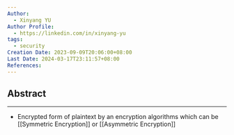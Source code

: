 ```yaml
---
Author:
  - Xinyang YU
Author Profile:
  - https://linkedin.com/in/xinyang-yu
tags:
  - security
Creation Date: 2023-09-09T20:06:00+08:00
Last Date: 2024-03-17T23:11:57+08:00
References: 
---
```

## Abstract
---
- Encrypted form of plaintext by an encryption algorithms which can be [[Symmetric Encryption]] or [[Asymmetric Encryption]]